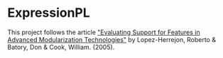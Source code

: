 # ExpressionPL
This project follows the article ["Evaluating Support for Features in Advanced Modularization Technologies"](https://www.researchgate.net/publication/221496303_Evaluating_Support_for_Features_in_Advanced_Modularization_Technologies) by Lopez-Herrejon, Roberto & Batory, Don & Cook, William. (2005).
